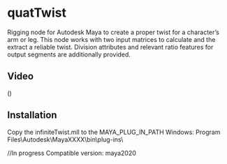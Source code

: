 # quatTwist
Rigging node for Autodesk Maya to create a proper twist for a character’s arm or leg.
This node works with two input matrices to calculate and the extract a reliable twist.
Division attributes and relevant ratio features for output segments are additionally provided.
 

## Video
()

## Installation

Copy the infiniteTwist.mll to the MAYA_PLUG_IN_PATH
Windows: Program Files\Autodesk\MayaXXXX\bin\plug-ins\ 

//In progress
Compatible version: maya2020 